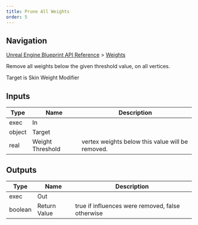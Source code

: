 ```yaml
---
title: Prune All Weights
order: 5
---
```

## Navigation

[Unreal Engine Blueprint API Reference](https://dev.epicgames.com/documentation/en-us/unreal-engine/BlueprintAPI) > [Weights](https://dev.epicgames.com/documentation/en-us/unreal-engine/BlueprintAPI/Weights)

Remove all weights below the given threshold value, on all vertices.

Target is Skin Weight Modifier

## Inputs

| Type | Name | Description |
| --- | --- | --- |
| exec | In |  |
| object | Target |  |
| real | Weight Threshold | vertex weights below this value will be removed. |

## Outputs

| Type | Name | Description |
| --- | --- | --- |
| exec | Out |  |
| boolean | Return Value | true if influences were removed, false otherwise |
